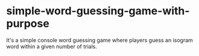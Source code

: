 # simple-word-guessing-game-with-purpose
It's a simple console word guessing game where players guess an isogram word within a given number of trials.
